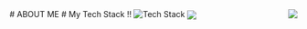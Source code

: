 <img align="right" src="https://www.codewars.com/users/Jillo86/badges/small" />
# ABOUT ME
# My Tech Stack !!
<img src="https://skillicons.dev/icons?i=c,html,css,git&perline=5" alt="Tech Stack" /> 
<img align="center" src="https://github-readme-stats.vercel.app/api/top-langs/?username=Jamal-jillo&layout=compact&theme=tokyonight&langs_count=6" />
